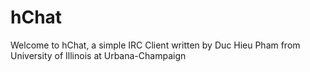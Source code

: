 hChat
=====

Welcome to hChat, a simple IRC Client written by Duc Hieu Pham from University
of Illinois at Urbana-Champaign
